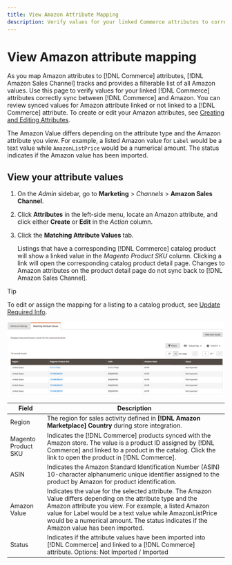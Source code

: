 ```yaml
---
title: View Amazon Attribute Mapping
description: Verify values for your linked Commerce attributes to correctly sync between Commerce and Amazon.
---
```


# View Amazon attribute mapping

As you map Amazon attributes to [!DNL Commerce] attributes, [!DNL Amazon Sales Channel] tracks and provides a filterable list of all Amazon values. Use this page to verify values for your linked [!DNL Commerce] attributes correctly sync between [!DNL Commerce] and Amazon. You can review synced values for Amazon attribute linked or not linked to a [!DNL Commerce] attribute. To create or edit your Amazon attributes, see [Creating and Editing Attributes](./creating-attributes.md).

The Amazon Value differs depending on the attribute type and the Amazon attribute you view. For example, a listed Amazon value for `Label` would be a text value while `AmazonListPrice` would be a numerical amount. The status indicates if the Amazon value has been imported.

## View your attribute values

1. On the _Admin_ sidebar, go to **Marketing** > _Channels_ > **Amazon Sales Channel**.

1. Click **Attributes** in the left-side menu, locate an Amazon attribute, and click either **Create** or **Edit** in the _Action_ column.

1. Click the **Matching Attribute Values** tab.

    Listings that have a corresponding [!DNL Commerce] catalog product will show a linked value in the _Magento Product SKU_ column. Clicking a link will open the corresponding catalog product detail page. Changes to Amazon attributes on the product detail page do not sync back to [!DNL Amazon Sales Channel].

>[!TIP]
>To edit or assign the mapping for a listing to a catalog product, see [Update Required Info](./amazon-manually-update-incomplete-listing.md).

![View attribute values](assets/amazon-managing-attribute-values.png)

|Field|Description|
|--- |--- |
|Region|The region for sales activity defined in **[!DNL Amazon Marketplace] Country** during store integration.|
|Magento Product SKU|Indicates the [!DNL Commerce] products synced with the Amazon store. The value is a product ID assigned by [!DNL Commerce] and linked to a product in the catalog. Click the link to open the product in [!DNL Commerce].|
|ASIN|Indicates the Amazon Standard Identification Number (ASIN) 10-character alphanumeric unique identifier assigned to the product by Amazon for product identification.|
|Amazon Value|Indicates the value for the selected attribute. The Amazon Value differs depending on the attribute type and the Amazon attribute you view. For example, a listed Amazon value for Label would be a text value while AmazonListPrice would be a numerical amount. The status indicates if the Amazon value has been imported.|
|Status|Indicates if the attribute values have been imported into [!DNL Commerce] and linked to a [!DNL Commerce] attribute. Options: Not Imported / Imported|
